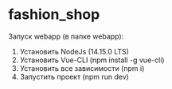 # fashion_shop

Запуск webapp (в папке webapp):

1. Установить NodeJs (14.15.0 LTS)
2. Установить Vue-CLI (npm install -g vue-cli)
3. Установить все зависимости (npm i)
4. Запустить проект (npm run dev)
